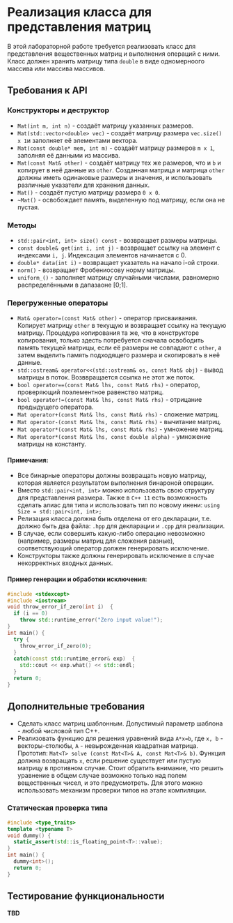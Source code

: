 # Реализация класса для представления матриц

В этой лабораторной работе требуется реализовать класс для представления вещественных матриц и выполнения операций с ними.
Класс должен хранить матрицу типа `double` в виде одномерноого массива или массива массивов.

## Требования к API
### Конструкторы и деструктор
 - `Mat(int m, int n)` - создаёт матрицу указанных размеров.
 - `Mat(std::vector<double> vec)` - создаёт матрицу размера `vec.size() x 1`и заполняет её элементами вектора.
 - `Mat(const double* mem, int m)` - создаёт матрицу размеров `m x 1`, заполняя её данными из массива.
 - `Mat(const Mat& other)` - создаёт матрицу тех же размеров, что и `b` и копирует в неё данные из `other`. Созданная матрица и матрица `other` должны иметь одинаковые размеры и значения, и использовать различные указатели для хранения данных.
 - `Mat()` - создаёт пустую матрицу размера `0 x 0`.
 - `~Mat()` - освобождает память, выделенную под матрицу, если она не пустая.


### Методы
 - `std::pair<int, int> size() const` - возвращает размеры матрицы.
 - `const double& get(int i, int j)` - возвращает ссылку на элемент с индексами `i, j`. Индексация элементов начинается с 0.
 - `double* data(int i)` - возвращает указатель на начало i-ой строки.
 - `norm()` - возвращает Фробениосову норму матрицы.
 - `uniform_()` - заполняет матрицу случайными числами, равномерно распределёнными в дапазаоне [0;1].

### Перегруженные операторы
 - `Mat& operator=(const Mat& other)` - оператор присваивания. Копирует матрицу `other` в текущую и возвращает ссылку на текущую матрицу. Процедура копирования та же, что в конструкторе копирования, только здесть потребуется сначала освободить память текущей матрицы, если её размеры не совпадают с `other`, а затем выделить память подходящего размера и скопировать в неё данные.
 - `std::ostream& operator<<(std::ostream& os, const Mat& obj)` - вывод матрицы в поток. Возввращается ссылка не этот же поток.
 - `bool operator==(const Mat& lhs, const Mat& rhs)` - оператор, проверяющий поэлементное равенство матриц.
 - `bool operator!=(const Mat& lhs, const Mat& rhs)` - отрицание предыдущего оператора.
 - `Mat operator+(const Mat& lhs, const Mat& rhs)` - сложение матриц.
 - `Mat operator-(const Mat& lhs, const Mat& rhs)` - вычитание матриц.
 - `Mat operator*(const Mat& lhs, const Mat& rhs)` - умножение матриц.
 - `Mat operator*(const Mat& lhs, const double alpha)` - умножение матрицы на константу.

#### Примечания:
 - Все бинарные операторы должны возвращать новую матрицу, которая является результатом выполнения бинароной операции.
 - Вместо `std::pair<int, int>` можно использовать свою структуру для представления размера. Также в `C++ 11` есть возможность сделать алиас для типа и использовать тип по новому инени: `using Size = std::pair<int, int>;`
 - Релизация класса должна быть отделена от его декларации, т.е. должно быть два файла: `.hpp` для декларации и `.cpp` для реализации.
 - В случае, если совершить какую-либо операцию невозможно (например, размеры матриц для сложения разные), соответствующий оператор должен генерировать исключение.
 - Конструкторы также должны генерировать исключение в случае некорректных входных данных.

#### Пример генерации и обработки исключения:
```c++
#include <stdexcept>
#include <iostream>
void throw_error_if_zero(int i)  {
  if (i == 0)
    throw std::runtime_error("Zero input value!");
}
int main() {
  try {
    throw_error_if_zero(0);
  }
  catch(const std::runtime_error& exp)  {
    std::cout << exp.what() << std::endl;
  }
  return 0;
}
```
## Дополнительные требования
 - Сделать класс матриц шаблонным. Допустимый параметр шаблона - любой числовой тип C++.
 - Реализовать функцию для решения уравнений вида `A*x=b`, где `x, b` - векторы-столюбы, `A` - невырожденная квадратная матрица. Прототип: `Mat<T> solve (const Mat<T>& A, const Mat<T>& b)`. Функция должна возвращать `x`, если решение существует или пустую матрицу в противном случае. Стоит обратить внимание, что решить уравнение в общем случае возможно только над полем вещественных чисел, и это предусмотреть. Для этого можно использовать механизм проверки типов на этапе компиляции.

### Статическая проверка типа
```c++
#include <type_traits>
template <typename T>
void dummy() {
  static_assert(std::is_floating_point<T>::value);
}
int main() {
  dummy<int>();
  return 0;
}
```
## Тестирование функциональности
**TBD**
